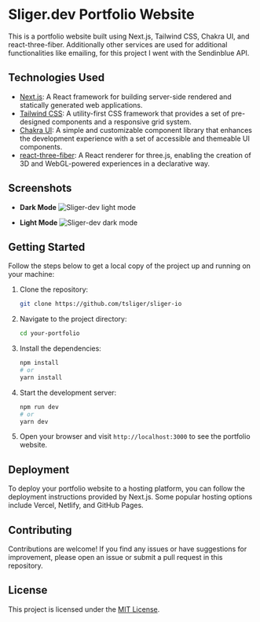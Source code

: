 # Sliger.dev Portfolio Website

This is a portfolio website built using Next.js, Tailwind CSS, Chakra UI, and react-three-fiber. Additionally other services are used for additional functionalities like emailing, for this project I went with the Sendinblue API.

## Technologies Used

- [Next.js](https://nextjs.org/): A React framework for building server-side rendered and statically generated web applications.
- [Tailwind CSS](https://tailwindcss.com/): A utility-first CSS framework that provides a set of pre-designed components and a responsive grid system.
- [Chakra UI](https://chakra-ui.com/): A simple and customizable component library that enhances the development experience with a set of accessible and themeable UI components.
- [react-three-fiber](https://github.com/pmndrs/react-three-fiber): A React renderer for three.js, enabling the creation of 3D and WebGL-powered experiences in a declarative way.

## Screenshots

- **Dark Mode**
![Sliger-dev light mode](https://i.postimg.cc/N0p4DYrF/Screenshot-2023-05-30-at-11-38-09-Home-sliger-dev.png)

- **Light Mode**
![Sliger-dev dark mode](https://i.postimg.cc/Jz3Kyjrb/Screenshot-2023-05-30-at-11-38-18-Home-sliger-dev.png)

## Getting Started

Follow the steps below to get a local copy of the project up and running on your machine:

1. Clone the repository:

   ```bash
   git clone https://github.com/tsliger/sliger-io
   ```

2. Navigate to the project directory:

   ```bash
   cd your-portfolio
   ```

3. Install the dependencies:

   ```bash
   npm install
   # or
   yarn install
   ```

4. Start the development server:

   ```bash
   npm run dev
   # or
   yarn dev
   ```

5. Open your browser and visit `http://localhost:3000` to see the portfolio website.

## Deployment

To deploy your portfolio website to a hosting platform, you can follow the deployment instructions provided by Next.js. Some popular hosting options include Vercel, Netlify, and GitHub Pages.

## Contributing

Contributions are welcome! If you find any issues or have suggestions for improvement, please open an issue or submit a pull request in this repository.

## License

This project is licensed under the [MIT License](LICENSE).

